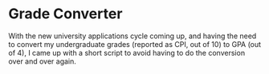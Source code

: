 # Grade Converter
With the new university applications cycle coming up, and having the need to convert my undergraduate grades (reported as CPI, out of 10) to GPA (out of 4), I came up with a short script to avoid having to do the conversion over and over again.
